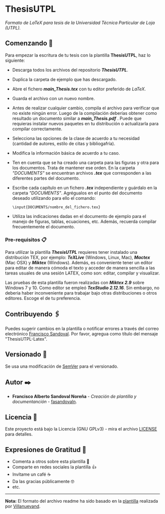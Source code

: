 # ThesisUTPL
_Formato de LaTeX para tesis de la Universidad Técnica Particular de Loja (UTPL)._

## Comenzando 🚀

Para empezar la escritura de tu tesis con la plantilla **ThesisUTPL**, haz lo siguiente: 

- Descarga todos los archivos del repositorio _**ThesisUTPL**_.
- Duplica la carpeta de ejemplo que has descargado. 
- Abre el fichero _**main_Thesis.tex**_ con tu editor preferido de _LaTeX_.
- Guarda el archivo con un nuevo nombre. 
- Antes de realizar cualquier cambio, compila el archivo para verificar que no existe ningún error. Luego de la compilación deberías obtener como resultado un documento similar a _**main_Thesis.pdf**_ . Puede que requieras instalar nuevos paquetes en tu distribución o actualizarla para compilar correctamente. 
- Selecciona las opciones de la clase de acuerdo a tu necesidad (cantidad de autores, estilo de citas y bibliogafría). 
- Modifica la información básica de acuerdo a tu caso. 
- Ten en cuenta que se ha creado una carpeta para las figuras y otra para los documentos. Trata de mantener ese orden. En la carpeta _"DOCUMENTS"_ se encuentran archivos _**.tex**_ que corresponden a las diferentes partes del documento. 
- Escribe cada capítulo en un fichero _**.tex**_ independiente y guárdalo en la carpeta _"DOCUMENTS"_. Agrégualos en el punto del documento deseado utilizando para ello el comando:
		
    `\input{DOCUMENTS/nombre_del_fichero.tex}`
    
- Utiliza las indicaciones dadas en el documento de ejemplo para el manejo de figuras, tablas, ecuaciones, etc. Además, recuerda compilar frecuentemente el documento. 

### Pre-requisitos 📋

Para utilizar la plantilla ***ThesisUTPL*** requieres tener instalado una distribución TEX, por ejemplo: _**TeXLive**_ (Windows, Linux, Mac), _**Mactex**_ (Mac OSX) y _**Miktex**_ (Windows). Además, es conveniente tener un editor para editar de manera cómoda el texto y acceder de manera sencilla a las tareas usuales de una sesión LATEX, como son: editar, compilar y visualizar. 

Las pruebas de esta plantilla fueron realizadas con _**Miktex 2.9**_ sobre Windows 7 y 10. Como editor se empleó _**TexStudio 2.12.16**_. Sin embargo, no deberia haber inconveniente para trabajar bajo otras distribuciones o otros editores. Escoge el de tu preferencia. 

## Contribuyendo 🖇️

Puedes sugerir cambios en la plantilla o notificar errores a través del correo electrónico [Francisco Sandoval](mailto:fasandoval@utpl.edu.ec?subject=ThesisUTPL-Latex). Por favor, agregua como título del mensaje "ThesisUTPL-Latex".

## Versionado 📌

Se usa una modificación de [SemVer](http://semver.org/) para el versionado.

## Autor ✒️

* **Francisco Alberto Sandoval Noreña** - *Creación de plantilla y documentanción* - [fasandovaln](https://github.com/fasandovaln).

## Licencia 📄

Este proyecto está bajo la Licencia (GNU GPLv3) - mira el archivo [LICENSE](https://github.com/fasandovaln/ThesisUTPL/blob/master/LICENSE) para detalles.

## Expresiones de Gratitud 🎁

* Comenta a otros sobre esta plantilla 📢
* Comparte en redes sociales la plantilla :+1:
* Invítame un café :coffee:
* Da las gracias públicamente 🤓
* etc.

---
**Nota:** El formato del archivo readme ha sido basado en la [plantilla](https://gist.github.com/Villanuevand/6386899f70346d4580c723232524d35a) realizada por [Villanuevand](https://github.com/Villanuevand).
